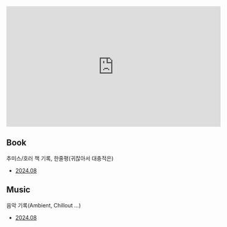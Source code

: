 <iframe width="560" height="315" src="https://www.youtube.com/embed/yH1kp0A_LzQ?si=gcBrFZ2pqQusc-kf" title="YouTube video player" frameborder="0" allow="accelerometer; autoplay; clipboard-write; encrypted-media; gyroscope; picture-in-picture; web-share" referrerpolicy="strict-origin-when-cross-origin" allowfullscreen></iframe>

## Book
추미스/호러 책 기록, 한줄평(귀찮아서 대충적은)
- [2024.08](Book/2024.08.md)

## Music
음악 기록(Ambient, Chillout ...)
- [2024.08](Music/2024.08.md)

